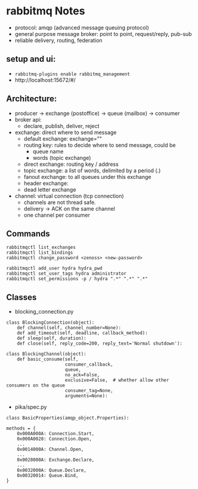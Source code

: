 # rabbitmq Notes
* protocol: amqp (advanced message queuing protocol)
* general purpose message broker: point to point, request/reply, pub-sub
* reliable delivery, routing, federation

## setup and ui:
* `rabbitmq-plugins enable rabbitmq_management`
* http://localhost:15672/#/

## Architecture:
* producer -> exchange (postoffice) -> queue (mailbox) -> consumer
* broker api:
    * declare, publish, deliver, reject
* exchange: direct where to send message
    * default exchange: exchange=""
    * routing key: rules to decide where to send message, could be
        * queue name
        * words (topic exchange)
    * direct exchange: routing key / address
    * topic exchange: a list of words, delimited by a period (.)
    * fanout exchange: to all queues under this exchange
    * header exchange:
    * dead letter exchange
* channel: virtual connection (tcp connection)
    * channels are not thread safe.
    * delivery -> ACK on the same channel
    * one channel per consumer

## Commands
```
rabbitmqctl list_exchanges
rabbitmqctl list_bindings
rabbitmqctl change_password <zenoss> <new-password>

rabbitmqctl add_user hydra hydra_pwd
rabbitmqctl set_user_tags hydra administrator
rabbitmqctl set_permissions -p / hydra ".*" ".*" ".*"
```

## Classes
* blocking_connection.py
```
class BlockingConnection(object):
    def channel(self, channel_number=None):
    def add_timeout(self, deadline, callback_method):
    def sleep(self, duration):
    def close(self, reply_code=200, reply_text='Normal shutdown'):

class BlockingChannel(object):
    def basic_consume(self,
                      consumer_callback,
                      queue,
                      no_ack=False,
                      exclusive=False,  # whether allow other consumers on the queue
                      consumer_tag=None,
                      arguments=None):
```
* pika/spec.py
```
class BasicProperties(amqp_object.Properties):

methods = {
    0x000A000A: Connection.Start,
    0x000A0028: Connection.Open,
    ...
    0x0014000A: Channel.Open,
    ...
    0x0028000A: Exchange.Declare,
    ...
    0x0032000A: Queue.Declare,
    0x00320014: Queue.Bind,
}
```
